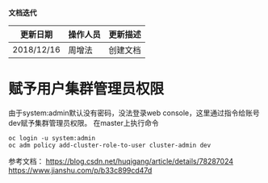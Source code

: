 **文档迭代**

|  更新日期 | 操作人员  | 更新描述  |
| ------------ | ------------ | ------------ |
|  2018/12/16 |周增法    | 创建文档  |

# 赋予用户集群管理员权限

由于system:admin默认没有密码，没法登录web console，这里通过指令给账号dev赋予集群管理员权限。
在master上执行命令
```
oc login -u system:admin
oc adm policy add-cluster-role-to-user cluster-admin dev
```

参考文档：
https://blog.csdn.net/huqigang/article/details/78287024
https://www.jianshu.com/p/b33c899cd47d